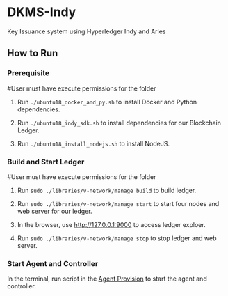 # DKMS-Indy
Key Issuance system using Hyperledger Indy and Aries

## How to Run 


### Prerequisite
#User must have execute permissions for the folder

1. Run `./ubuntu18_docker_and_py.sh` to install Docker and Python dependencies. 

2. Run `./ubuntu18_indy_sdk.sh` to install dependencies for our Blockchain Ledger.
 
3. Run `./ubuntu18_install_nodejs.sh` to install NodeJS.


### Build and Start Ledger
#User must have execute permissions for the folder

1. Run `sudo ./libraries/v-network/manage build` to build ledger.

2. Run `sudo ./libraries/v-network/manage start` to start four nodes and web server for our ledger. 

3. In the browser, use http://127.0.0.1:9000 to access ledger exploer. 

4. Run `sudo ./libraries/v-network/manage stop` to stop ledger and web server. 


### Start Agent and Controller 

In the terminal, run script in the [Agent Provision](cloudagent_provision.md) to start the agent and controller.


<!-- # Toolbox Vue (Under development)

- [How to Run](#how-to-run)
- [Instructions](#instructions)
  - [Start Toolbox Vue tool](#Start Toolbox Vue tool)
  - [Start three agents](#Start three agents)
  - [Stopping the Lab](#stopping-the-lab)




## How to Run

Since the original Aries Toolbox is an [Electron](https://www.electronjs.org/) app, to run this tool you need to install the basic envonriment which inclcudes [nodejs](https://nodejs.org/) and [npm](https://www.npmjs.com/) (node package manager) installed. 


## Instructions

Please open up two terminals running bash, and we’ll start in the first.


### Start Toolbox Vue tool

Use the following command to build and start toolbox, 

`
source LaunchAriesToolbox.sh
`


### Start three agents

Use vdkms-ca.sh, vdkms-sp.sh, and vdkms-alice.sh to start three agents. -->




<!-- ### Stopping the Lab

To stop the Aries Toolbox, go to one of the screens and choose the top menu item “File/Quit.” In the first terminal, you will be back at the command line, and you can exit.

To stop the ACA-Py agents, go to the second terminal and:




*   Hit Ctrl-C to terminate the agents.
*   To cleanup the docker sessions run:

        ```
        docker-compose -f docker-compose_alice_bob.yml down

        ```


Exit out of the second terminal session. -->
